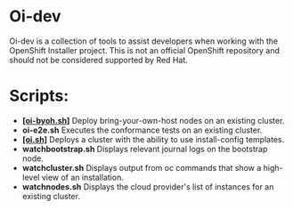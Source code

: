 # Oi-dev

Oi-dev is a collection of tools to assist developers when working with the OpenShift Installer project. This is not an official OpenShift repository and should not be considered supported by Red Hat.

# Scripts:

- **[[oi-byoh.sh]](docs/oi-byoh.md)** Deploy bring-your-own-host nodes on an existing cluster.
- **oi-e2e.sh** Executes the conformance tests on an existing cluster.
- **[[oi.sh]](docs/oi.md)**  Deploys a cluster with the ability to use install-config templates.
- **watchbootstrap.sh** Displays relevant journal logs on the bootstrap node.
- **watchcluster.sh**  Displays output from oc commands that show a high-level view of an installation.
- **watchnodes.sh** Displays the cloud provider's list of instances for an existing cluster.
